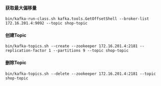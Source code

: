 #### 获取最大偏移量

```shell
bin/kafka-run-class.sh kafka.tools.GetOffsetShell --broker-list 172.16.201.4:9092 --topic shop-topic
```

#### 创建Topic

```shell
bin/kafka-topics.sh --create --zookeeper 172.16.201.4:2181 --replication-factor 1 --partitions 9 --topic shop-topic
```

#### 删除Topic

```shell
bin/kafka-topics.sh --delete --zookeeper 172.16.201.4:2181 --topic shop-topic
```

